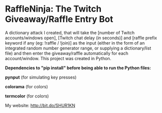 # RaffleNinja: The Twitch Giveaway/Raffle Entry Bot

A dictionary attack I created, that will take the [number of Twitch accounts/windows open], [Twitch chat delay (in seconds)] and [raffle prefix keyword if any (eg: !raffle / !join)] as the input (either in the form of an integrated random number generator range, or supplying a dictionary/list file) and then enter the giveaway/raffle automatically for each account/window. This project was created in Python.

**Dependencies to "pip install" before being able to run the Python files:**

**pynput** (for simulating key presses)

**colorama** (for colors)

**termcolor** (for colors)

My website: http://bit.do/SHUR1KN
